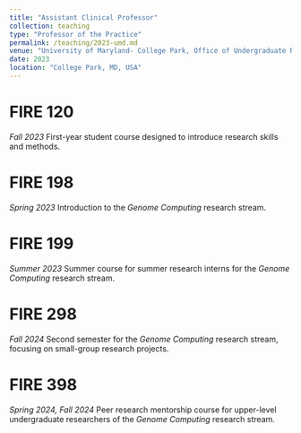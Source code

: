 ```yaml
---
title: "Assistant Clinical Professor"
collection: teaching
type: "Professor of the Practice"
permalink: /teaching/2023-umd.md
venue: "University of Maryland- College Park, Office of Undergraduate Research- First Year Innovation & Research"
date: 2023
location: "College Park, MD, USA"
---
```


FIRE 120 
======
*Fall 2023*
First-year student course designed to introduce research skills and methods.

FIRE 198 
======
*Spring 2023*
Introduction to the *Genome Computing* research stream.

FIRE 199 
======
*Summer 2023*
Summer course for summer research interns for the *Genome Computing* research stream.

FIRE 298 
======
*Fall 2024*
Second semester for the *Genome Computing* research stream, focusing on small-group research projects.

FIRE 398 
======
*Spring 2024, Fall 2024*
Peer research mentorship course for upper-level undergraduate researchers of the *Genome Computing* research stream.
